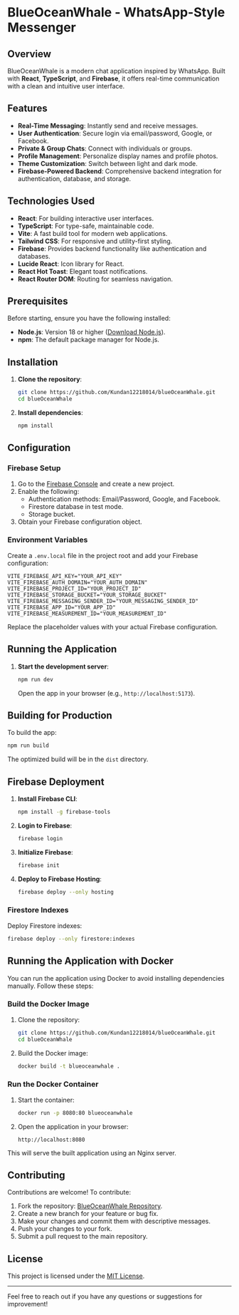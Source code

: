 # BlueOceanWhale - WhatsApp-Style Messenger

## Overview

BlueOceanWhale is a modern chat application inspired by WhatsApp. Built with **React**, **TypeScript**, and **Firebase**, it offers real-time communication with a clean and intuitive user interface.

## Features

- **Real-Time Messaging**: Instantly send and receive messages.
- **User Authentication**: Secure login via email/password, Google, or Facebook.
- **Private & Group Chats**: Connect with individuals or groups.
- **Profile Management**: Personalize display names and profile photos.
- **Theme Customization**: Switch between light and dark mode.
- **Firebase-Powered Backend**: Comprehensive backend integration for authentication, database, and storage.

## Technologies Used

- **React**: For building interactive user interfaces.
- **TypeScript**: For type-safe, maintainable code.
- **Vite**: A fast build tool for modern web applications.
- **Tailwind CSS**: For responsive and utility-first styling.
- **Firebase**: Provides backend functionality like authentication and databases.
- **Lucide React**: Icon library for React.
- **React Hot Toast**: Elegant toast notifications.
- **React Router DOM**: Routing for seamless navigation.

## Prerequisites

Before starting, ensure you have the following installed:

- **Node.js**: Version 18 or higher ([Download Node.js](https://nodejs.org/)).
- **npm**: The default package manager for Node.js.

## Installation

1. **Clone the repository**:
   ```bash
   git clone https://github.com/Kundan12218014/blueOceanWhale.git
   cd blueOceanWhale
   ```

2. **Install dependencies**:
   ```bash
   npm install
   ```

## Configuration

### Firebase Setup

1. Go to the [Firebase Console](https://console.firebase.google.com/) and create a new project.
2. Enable the following:
   - Authentication methods: Email/Password, Google, and Facebook.
   - Firestore database in test mode.
   - Storage bucket.
3. Obtain your Firebase configuration object.

### Environment Variables

Create a `.env.local` file in the project root and add your Firebase configuration:
```dotenv
VITE_FIREBASE_API_KEY="YOUR_API_KEY"
VITE_FIREBASE_AUTH_DOMAIN="YOUR_AUTH_DOMAIN"
VITE_FIREBASE_PROJECT_ID="YOUR_PROJECT_ID"
VITE_FIREBASE_STORAGE_BUCKET="YOUR_STORAGE_BUCKET"
VITE_FIREBASE_MESSAGING_SENDER_ID="YOUR_MESSAGING_SENDER_ID"
VITE_FIREBASE_APP_ID="YOUR_APP_ID"
VITE_FIREBASE_MEASUREMENT_ID="YOUR_MEASUREMENT_ID"
```
Replace the placeholder values with your actual Firebase configuration.

## Running the Application

1. **Start the development server**:
   ```bash
   npm run dev
   ```
   Open the app in your browser (e.g., `http://localhost:5173`).

## Building for Production

To build the app:
```bash
npm run build
```
The optimized build will be in the `dist` directory.

## Firebase Deployment

1. **Install Firebase CLI**:
   ```bash
   npm install -g firebase-tools
   ```

2. **Login to Firebase**:
   ```bash
   firebase login
   ```

3. **Initialize Firebase**:
   ```bash
   firebase init
   ```

4. **Deploy to Firebase Hosting**:
   ```bash
   firebase deploy --only hosting
   ```

### Firestore Indexes

Deploy Firestore indexes:
```bash
firebase deploy --only firestore:indexes
```

## Running the Application with Docker

You can run the application using Docker to avoid installing dependencies manually. Follow these steps:

### Build the Docker Image

1. Clone the repository:
   ```bash
   git clone https://github.com/Kundan12218014/blueOceanWhale.git
   cd blueOceanWhale
   ```

2. Build the Docker image:
   ```bash
   docker build -t blueoceanwhale .
   ```

### Run the Docker Container

1. Start the container:
   ```bash
   docker run -p 8080:80 blueoceanwhale
   ```

2. Open the application in your browser:
   ```
   http://localhost:8080
   ```

This will serve the built application using an Nginx server.

## Contributing

Contributions are welcome! To contribute:

1. Fork the repository: [BlueOceanWhale Repository](https://github.com/Kundan12218014/blueOceanWhale).
2. Create a new branch for your feature or bug fix.
3. Make your changes and commit them with descriptive messages.
4. Push your changes to your fork.
5. Submit a pull request to the main repository.

## License

This project is licensed under the [MIT License](https://github.com/Kundan12218014/blueOceanWhale/blob/main/LICENSE).

---

Feel free to reach out if you have any questions or suggestions for improvement!